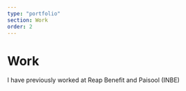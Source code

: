 ```yaml
---
type: "portfolio"
section: Work
order: 2
---
```


# Work

I have previously worked at Reap Benefit and Paisool (INBE)